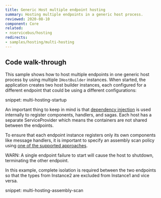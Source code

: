```yaml
---
title: Generic Host multiple endpoint hosting
summary: Hosting multiple endpoints in a generic host process.
reviewed: 2020-08-10
component: Core
related:
- nservicebus/hosting
redirects:
- samples/hosting/multi-hosting
---
```


## Code walk-through

This sample shows how to host multiple endpoints in one generic host process by using multiple `IHostBuilder` instances. When started, the application creates two host builder instances, each configured for a different endpoint that could be using a different configurations:

snippet: multi-hosting-startup

An important thing to keep in mind is that [dependency injection](/nservicebus/dependency-injection/) is used internally to register components, handlers, and sagas. Each host has a separate ServiceProvider which means the containers are not shared between the endpoints. 

To ensure that each endpoint instance registers only its own components like message handlers, it is important to specify an assembly scan policy using [one of the supported approaches](/nservicebus/hosting/assembly-scanning.md).

WARN: A single endpoint failure to start will cause the host to shutdown, terminating the other endpoint.

In this example, complete isolation is required between the two endpoints so that the types from Instance2 are excluded from Instance1 and vice versa.

snippet: multi-hosting-assembly-scan

